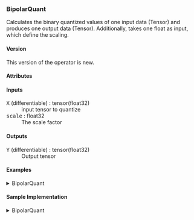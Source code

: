 ### <a name="BipolarQuant"></a><a name="abs">**BipolarQuant**</a>

Calculates the binary quantized values of one input data (Tensor<T>) and produces one output data (Tensor<T>).
Additionally, takes one float as input, which define the scaling.

#### Version

This version of the operator is new.

#### Attributes

<dl>
</dl>

#### Inputs

<dl>
<dt><tt>X</tt> (differentiable) : tensor(float32)</dt>
<dd>input tensor to quantize</dd>
<dt><tt>scale</tt> : float32</dt>
<dd>The scale factor</dd>
</dl>


#### Outputs

<dl>
<dt><tt>Y</tt> (differentiable) : tensor(float32)</dt>
<dd>Output tensor</dd>
</dl>


#### Examples
<details>
<summary>BipolarQuant</summary>

```python
from onnx import helper
import numpy as np

# Define node settings and input
x = np.random.randn(100).astype(np.float32)*10.
scale = np.array(1.)

# Create node
node = helper.make_node(
    'BipolarQuant',
    domain='finn.custom_op.general',
    inputs=['x', 'scale'],
    outputs=['y'],
)

# Execute the same settings with the reference implementation (quant)
# See the sample implementation for more details on quant.
output_ref = binary_quant(x, scale)

# Execute node and compare
expect(node, inputs=[x, scale], outputs=[output_ref], name='test_binary_quant')

```

</details>


#### Sample Implementation

<details>
<summary>BipolarQuant</summary>

```python
# SPDX-License-Identifier: Apache-2.0

from __future__ import absolute_import
from __future__ import division
from __future__ import print_function
from __future__ import unicode_literals

import numpy as np

def binary_quant(inp_tensor, scale):
    # Quantizing
    y_int = inp_tensor
    y_ones = np.ones(y_int.shape, dtype=y_int.dtype)
    y_int = np.where(y_int >= 0.0, y_ones, -y_ones)
    # Scaling
    out_tensor = y_int * scale

    return out_tensor

```

</details>

